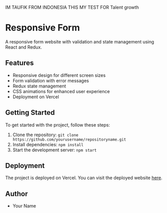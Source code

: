 IM TAUFIK FROM INDONESIA THIS MY TEST FOR Talent growth
<!---
Brovek12/Brovek12 is a ✨ special ✨ repository because its `README.md` (this file) appears on your GitHub profile.
You can click the Preview link to take a look at your changes.
--->
# Responsive Form

A responsive form website with validation and state management using React and Redux.

## Features

- Responsive design for different screen sizes
- Form validation with error messages
- Redux state management
- CSS animations for enhanced user experience
- Deployment on Vercel

## Getting Started

To get started with the project, follow these steps:

1. Clone the repository: `git clone https://github.com/yourusername/repositoryname.git`
2. Install dependencies: `npm install`
3. Start the development server: `npm start`

## Deployment

The project is deployed on Vercel. You can visit the deployed website [here](your-vercel-url).

## Author

- Your Name

